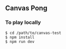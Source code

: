 ## Canvas Pong

### To play locally

```shell
$ cd /path/to/canvas-test
$ npm install
$ npm run dev
```
